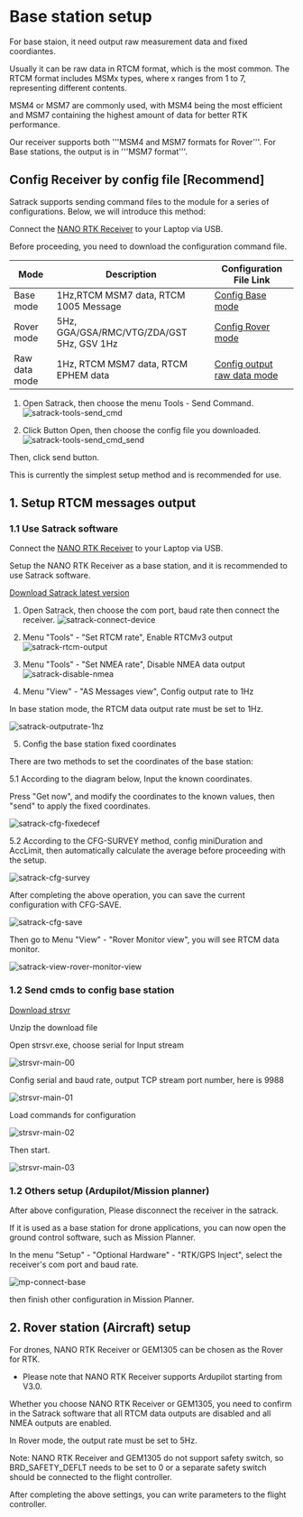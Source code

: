 # Base station setup

For base staion, it need output raw measurement data and fixed coordiantes.

Usually it can be raw data in RTCM format, which is the most common. 
The RTCM format includes MSMx types, where x ranges from 1 to 7, representing different contents. 

MSM4 or MSM7 are commonly used, with MSM4 being the most efficient and MSM7 containing the highest amount of data for better RTK performance.

Our receiver supports both '''MSM4 and MSM7 formats for Rover'''.
For Base stations, the output is in '''MSM7 format'''.

## Config Receiver by config file [Recommend]

Satrack supports sending command files to the module for a series of configurations. Below, we will introduce this method:

Connect the [NANO RTK Receiver](../gnss/rtk_receiver/NANO/nano-rtk-receiver.md) to your Laptop via USB.

Before proceeding, you need to download the configuration command file.

| Mode     | Description | Configuration File Link                                      |
|-------------------------|-------------|-------------------------------------------------------------|
| Base mode        | 1Hz,RTCM MSM7 data, RTCM 1005 Message | [Config Base mode](../assets/config/config_base.cmd)        |
| Rover mode       | 5Hz, GGA/GSA/RMC/VTG/ZDA/GST 5Hz, GSV 1Hz | [Config Rover mode](../assets/config/config_rover.cmd)      |
| Raw data mode    | 1Hz, RTCM MSM7 data, RTCM EPHEM data | [Config output raw data mode](../assets/config/config_raw.cmd) |

1. Open Satrack, then choose the menu Tools - Send Command.
![satrack-tools-send_cmd](/images/common/send-cmd-file.png)

2. Click Button Open, then choose the config file you downloaded.
![satrack-tools-send_cmd_send](/images/common/send-cmd-file-2.png)

Then, click send button.

This is currently the simplest setup method and is recommended for use.
 
## 1. Setup RTCM messages output

### 1.1 Use Satrack software

Connect the [NANO RTK Receiver](../gnss/rtk_receiver/NANO/nano-rtk-receiver.md) to your Laptop via USB.

Setup the NANO RTK Receiver as a base station, and it is recommended to use Satrack software.

[Download Satrack latest version](../assets/software/satrack_latest.zip)

1. Open Satrack, then choose the com port, baud rate then connect the receiver.
![satrack-connect-device](/images/common/Satrack-connect-device.png)

1. Menu "Tools" - "Set RTCM rate", Enable RTCMv3 output
![satrack-rtcm-output](/images/common/Satrack-rtcm-output.png)

1. Menu "Tools" - "Set NMEA rate", Disable NMEA data output
![satrack-disable-nmea](/images/common/Satrack-disable-nmea.png)

1. Menu "View" - "AS Messages view", Config output rate to 1Hz

In base station mode, the RTCM data output rate must be set to 1Hz.

![satrack-outputrate-1hz](/images/common/satrack-outputrate-1hz.png)
   
5. Config the base station fixed coordinates

There are two methods to set the coordinates of the base station:

5.1 According to the diagram below, Input the known coordinates.

Press "Get now", and modify the coordinates to the known values, then "send" to apply the fixed coordinates.

![satrack-cfg-fixedecef](/images/common/Satrack-cfg-fixedecef.png)
 

5.2 According to the CFG-SURVEY method, config miniDuration and AccLimit, then automatically calculate the average before proceeding with the setup.

![satrack-cfg-survey](/images/common/Satrack-cfg-survey.png)

After completing the above operation, you can save the current configuration with CFG-SAVE.

![satrack-cfg-save](/images/common/Satrack-cfg-save.png)

Then go to Menu "View" - "Rover Monitor view", you will see RTCM data monitor.

![satrack-view-rover-monitor-view](/images/common/Satrack-view-rover-monitor-view.png)


### 1.2 Send cmds to config base station

[Download strsvr](../assets/software/setup-for-NANO.zip)

Unzip the download file



Open strsvr.exe, choose serial for Input stream

![strsvr-main-00](/images/common/Strsvr-main-00.png)

Config serial and baud rate, output TCP stream port number, here is 9988

![strsvr-main-01](/images/common/Strsvr-main-01.png)

Load commands for configuration

![strsvr-main-02](/images/common/Strsvr-main-02.png)

Then start.

![strsvr-main-03](/images/common/Strsvr-main-03.png)


### 1.2 Others setup (Ardupilot/Mission planner) 

After above configuration, Please disconnect the receiver in the satrack.

If it is used as a base station for drone applications, you can now open the ground control software, 
such as Mission Planner. 

In the menu "Setup" - "Optional Hardware" - "RTK/GPS Inject", select the receiver's com port and baud rate.

![mp-connect-base](/images/common/Mp-connect-base.png)

then finish other configuration in Mission Planner.

## 2. Rover station (Aircraft) setup

For drones, NANO RTK Receiver or GEM1305 can be chosen as the Rover for RTK.

* Please note that NANO RTK Receiver supports Ardupilot starting from V3.0.

Whether you choose NANO RTK Receiver or GEM1305, you need to confirm in the Satrack software that all RTCM data outputs are disabled and all NMEA outputs are enabled.

In Rover mode, the output rate must be set to 5Hz.

Note: NANO RTK Receiver and GEM1305 do not support safety switch, so BRD_SAFETY_DEFLT needs to be set to 0 or a separate safety switch should be connected to the flight controller.

After completing the above settings, you can write parameters to the flight controller.
